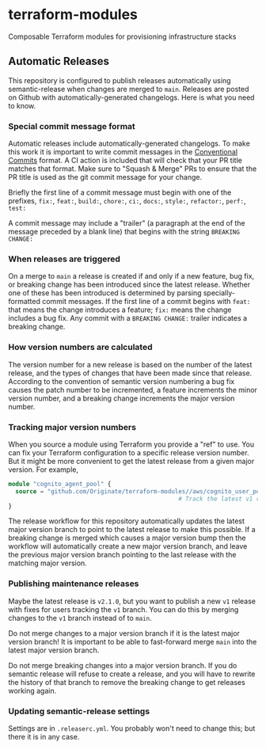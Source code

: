 # terraform-modules

Composable Terraform modules for provisioning infrastructure stacks

## Automatic Releases

This repository is configured to publish releases automatically using
semantic-release when changes are merged to `main`. Releases are posted on
Github with automatically-generated changelogs. Here is what you need to know.

### Special commit message format

Automatic releases include automatically-generated changelogs. To make this work
it is important to write commit messages in the
[Conventional Commits](https://www.conventionalcommits.org/en/v1.0.0/) format.
A CI action is included that will check that your PR title matches that format.
Make sure to "Squash & Merge" PRs to ensure that the PR title is used as the git
commit message for your change.

Briefly the first line of a commit message must begin with one of the prefixes,
`fix:`, `feat:`, `build:`, `chore:`, `ci:`, `docs:`, `style:`, `refactor:`,
`perf:`, `test:`

A commit message may include a "trailer" (a paragraph at the end of the message
preceded by a blank line) that begins with the string `BREAKING CHANGE:`

### When releases are triggered

On a merge to `main` a release is created if and only if a new feature, bug fix,
or breaking change has been introduced since the latest release. Whether one of
these has been introduced is determined by parsing specially-formatted commit
messages. If the first line of a commit begins with `feat:` that means the
change introduces a feature; `fix:` means the change includes a bug fix. Any
commit with a `BREAKING CHANGE:` trailer indicates a breaking change.

### How version numbers are calculated

The version number for a new release is based on the number of the latest
release, and the types of changes that have been made since that release.
According to the convention of semantic version numbering a bug fix causes the
patch number to be incremented, a feature increments the minor version number,
and a breaking change increments the major version number.

### Tracking major version numbers

When you source a module using Terraform you provide a "ref" to use. You can fix
your Terraform configuration to a specific release version number. But it might
be more convenient to get the latest release from a given major version. For
example,

```tf
module "cognito_agent_pool" {
  source = "github.com/Originate/terraform-modules//aws/cognito_user_pool?ref=v1"
                                                # Track the latest v1 release ^
}
```

The release workflow for this repository automatically updates the latest major
version branch to point to the latest release to make this possible. If
a breaking change is merged which causes a major version bump then the workflow
will automatically create a new major version branch, and leave the previous
major version branch pointing to the last release with the matching major
version.

### Publishing maintenance releases

Maybe the latest release is `v2.1.0`, but you want to publish a new `v1` release
with fixes for users tracking the `v1` branch. You can do this by merging
changes to the `v1` branch instead of to `main`.

Do not merge changes to a major version branch if it is the latest major version
branch! It is important to be able to fast-forward merge `main` into the latest
major version branch.

Do not merge breaking changes into a major version branch. If you do semantic
release will refuse to create a release, and you will have to rewrite the
history of that branch to remove the breaking change to get releases working
again.

### Updating semantic-release settings

Settings are in `.releaserc.yml`. You probably won't need to change this; but
there it is in any case.
